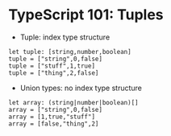 # TypeScript 101: Tuples

- Tuple: index type structure
```
let tuple: [string,number,boolean]
tuple = ["string",0,false]
tuple = ["stuff",1,true]
tuple = ["thing",2,false]
```
- Union types: no index type structure
```
let array: (string|number|boolean)[]
array = ["string",0,false]
array = [1,true,"stuff"]
array = [false,"thing",2]
```